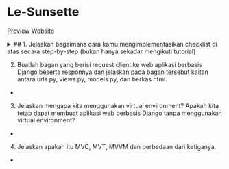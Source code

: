 # Le-Sunsette
[Preview Website]()

<details>
<summary>## 1. Jelaskan bagaimana cara kamu mengimplementasikan checklist di atas secara step-by-step (bukan hanya sekadar mengikuti tutorial) </summary>

<details>
<summary>- [x] Membuat sebuah proyek Django baru. (pov pengguna Windows)</summary>
  - Buat direktori bernama `Le-Sunsette` pada local.
  - Di dalam direktori tersebut, buka command prompt dan buat virtual environemnt baru dengan menjalankan:
    ```p
    python -m venv env
    ```
  - Aktifkan virtual environtment
    ```
    env\Scripts\activate.bat
    ```
  - Virtual environment berhasil diaktifkan ditandai dengan `(env)` pada bagian awal input command line. Pastikan virtual environment tetap berjalan.
  - Di direktori yang sama, buat berkas `requirements.txt` yang berisi:
    ```
    django
    gunicorn
    whitenoise
    psycopg2-binary
    requests
    urllib3
    ```
  - Unduh depedencies dengan menjalankan kode di command prompt
    ```p
    pip install -r requirements.txt
    ```
  - Pada direktori yang sama, buat direktori project Django bernama `le_sunsette` dengan menjalankan perintah (pastikan terdapat `.` pada akhir kode):
    ```p
    django-admin startproject le_sunsette .
    ```
  - Untuk keperluan deployment, tambahkan `"*"` bagian `ALLOWED_HOSTS` pada file `settings.py`, seperti:
    ```
    ...
    ALLOWED_HOSTS = ["*"]
    ...
    ```
  - Jalankan

</details>
    
  
  
- [x] Membuat aplikasi dengan nama `main` pada proyek tersebut.
[x] Melakukan routing pada proyek agar dapat menjalankan aplikasi main.
[x]
[x]
[x]
[x]
[x]


</details>

2. Buatlah bagan yang berisi request client ke web aplikasi berbasis Django beserta responnya dan jelaskan pada bagan tersebut kaitan antara urls.py, views.py, models.py, dan berkas html.
-

3. Jelaskan mengapa kita menggunakan virtual environment? Apakah kita tetap dapat membuat aplikasi web berbasis Django tanpa menggunakan virtual environment?
-

4. Jelaskan apakah itu MVC, MVT, MVVM dan perbedaan dari ketiganya.
-
